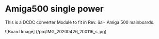 # Amiga500 single power

This is a DCDC converter Module to fit in Rev. 6a+ Amiga 500 mainboards.

![Board Image]
(/pix/IMG_20200426_200116_s.jpg)

